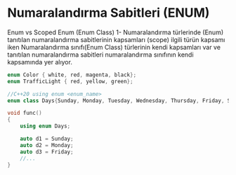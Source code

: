 # Numaralandırma Sabitleri (ENUM)

Enum vs Scoped Enum (Enum Class)
1- Numaralandırma türlerinde (Enum) tanıtılan numaralandırma sabitlerinin kapsamları (scope) ilgili türün kapsamı iken Numaralandırma sınıfı(Enum Class) türlerinin kendi kapsamları var ve tanıtılan numaralandırma sabitleri numaralandırma sınıfının kendi kapsamında yer alıyor.

```cpp
enum Color { white, red, magenta, black};
enum TrafficLight { red, yellow, green};


```

```cpp
//C++20 using enum <enum_name>
enum class Days{Sunday, Monday, Tuesday, Wednesday, Thursday, Friday, Saturday};

void func()
{
	using enum Days;

	auto d1 = Sunday;
	auto d2 = Monday; 
	auto d3 = Friday; 
	//...
}
```
